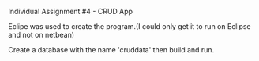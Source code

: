 Individual Assignment #4 - CRUD App

Eclipe was used to create the program.(I could only get it to run on Eclipse and not on netbean)


Create a database with the name 'cruddata' then build and run. 
